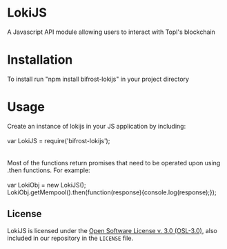 # LokiJS
A Javascript API module allowing users to interact with Topl's blockchain

# Installation
To install run "npm install bifrost-lokijs" in your project directory<br/>

# Usage
Create an instance of lokijs in your JS application by including:<br/><br/>
var LokiJS = require('bifrost-lokijs');<br/><br/><br/>
Most of the functions return promises that need to be operated upon using .then functions. For example: <br/><br/>
var LokiObj = new LokiJS();<br/>
LokiObj.getMempool().then(function(response){console.log(response);});<br/>

License
-------
LokiJS is licensed under the
[Open Software License v. 3.0 (OSL-3.0)](https://opensource.org/licenses/OSL-3.0), also included
in our repository in the `LICENSE` file.

